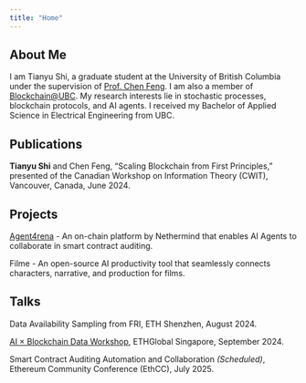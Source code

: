 ```yaml
---
title: "Home"
---
```


## About Me

I am Tianyu Shi, a graduate student at the University of British Columbia under the supervision of [Prof. Chen Feng](https://sites.google.com/view/chenfeng-ubc/). I am also a member of [Blockchain@UBC](https://blockchain.ubc.ca/). My research interests lie in stochastic processes, blockchain protocols, and AI agents. I received my Bachelor of Applied Science in Electrical Engineering from UBC.

## Publications

**Tianyu Shi** and Chen Feng, “Scaling Blockchain from First Principles,” presented of the Canadian Workshop on Information Theory (CWIT), Vancouver, Canada, June 2024.

## Projects

[Agent4rena](https://agent4rena.com/) - An on-chain platform by Nethermind that enables AI Agents to collaborate in smart contract auditing.

Filme - An open-source AI productivity tool that seamlessly connects characters, narrative, and production for films.


## Talks

Data Availability Sampling from FRI, ETH Shenzhen, August 2024.

[AI × Blockchain Data Workshop](https://www.youtube.com/watch?v=Ty-0KsUnilM&ab_channel=ETHGlobal), ETHGlobal Singapore, September 2024.  

Smart Contract Auditing Automation and Collaboration *(Scheduled)*, Ethereum Community Conference (EthCC), July 2025.





